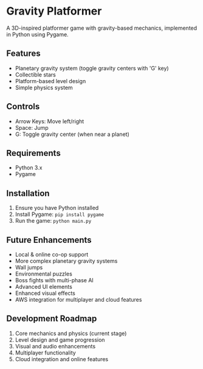 # Gravity Platformer

A 3D-inspired platformer game with gravity-based mechanics, implemented in Python using Pygame.

## Features

- Planetary gravity system (toggle gravity centers with 'G' key)
- Collectible stars
- Platform-based level design
- Simple physics system

## Controls

- Arrow Keys: Move left/right
- Space: Jump
- G: Toggle gravity center (when near a planet)

## Requirements

- Python 3.x
- Pygame

## Installation

1. Ensure you have Python installed
2. Install Pygame: `pip install pygame`
3. Run the game: `python main.py`

## Future Enhancements

- Local & online co-op support
- More complex planetary gravity systems
- Wall jumps
- Environmental puzzles
- Boss fights with multi-phase AI
- Advanced UI elements
- Enhanced visual effects
- AWS integration for multiplayer and cloud features

## Development Roadmap

1. Core mechanics and physics (current stage)
2. Level design and game progression
3. Visual and audio enhancements
4. Multiplayer functionality
5. Cloud integration and online features
